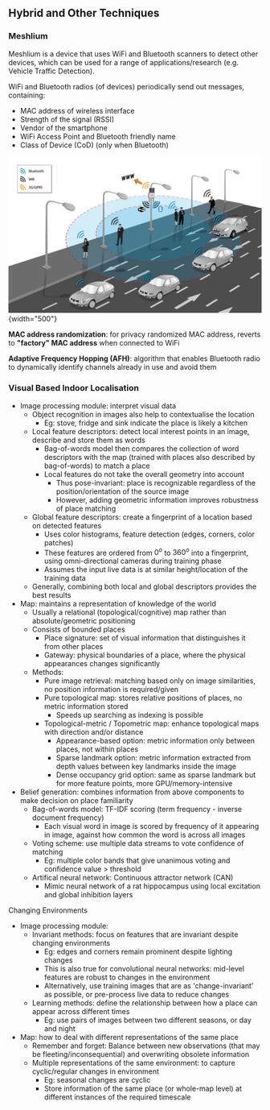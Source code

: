 ## Hybrid and Other Techniques

### Meshlium

Meshlium is a device that uses WiFi and Bluetooth scanners to detect other devices, which can be used for a range of applications/research (e.g. Vehicle Traffic Detection).

WiFi and Bluetooth radios (of devices) periodically send out messages, containing:

* MAC address of wireless interface
* Strength of the signal (RSSI)
* Vendor of the smartphone
* WiFi Access Point and Bluetooth friendly name
* Class of Device (CoD) (only when Bluetooth)

![Meshlium Summary](../../../images/meshlium/meshlium_principle.png){width="500"}

**MAC address randomization**: for privacy randomized MAC address, reverts to **"factory" MAC address** when connected to WiFi

**Adaptive Frequency Hopping (AFH)**: algorithm that enables Bluetooth radio to dynamically identify channels already in use and avoid them

### Visual Based Indoor Localisation

* Image processing module: interpret visual data
  * Object recognition in images also help to contextualise the location
    * Eg: stove, fridge and sink indicate the place is likely a kitchen
  * Local feature descriptors: detect local interest points in an image, describe and store them as words
    * Bag-of-words model then compares the collection of word descriptors with the map (trained with places also described by bag-of-words) to match a place
    * Local features do not take the overall geometry into account
      * Thus pose-invariant: place is recognizable regardless of the position/orientation of the source image
      * However, adding geometric information improves robustness of place matching
  * Global feature descriptors: create a fingerprint of a location based on detected features
    * Uses color histograms, feature detection (edges, corners, color patches)
    * These features are ordered from $0^o$ to $360^o$ into a fingerprint, using omni-directional cameras during training phase
    * Assumes the input live data is at similar height/location of the training data
  * Generally, combining both local and global descriptors provides the best results
* Map: maintains a representation of knowledge of the world
  * Usually a relational (topological/cognitive) map rather than absolute/geometric positioning
  * Consists of bounded places
    * Place signature: set of visual information that distinguishes it from other places
    * Gateway: physical boundaries of a place, where the physical appearances changes significantly
  * Methods:
    * Pure image retrieval: matching based only on image similarities, no position information is required/given
    * Pure topological map: stores relative positions of places, no metric information stored
      * Speeds up searching as indexing is possible
    * Topological-metric / Topometric map: enhance topological maps with direction and/or distance
      * Appearance-based option: metric information only between places, not within places
      * Sparse landmark option: metric information extracted from depth values between key landmarks inside the image
      * Dense occupancy grid option: same as sparse landmark but for more feature points, more GPU/memory-intensive  
* Belief generation: combines information from above components to make decision on place familiarity
  * Bag-of-words model: TF-IDF scoring (term frequency - inverse document frequency)
    * Each visual word in image is scored by frequency of it appearing in image, against how common the word is across all images
  * Voting scheme: use multiple data streams to vote confidence of matching
    * Eg: multiple color bands that give unanimous voting and confidence value > threshold
  * Artifical neural network: Continuous attractor network (CAN)
    * Mimic neural network of a rat hippocampus using local excitation and global inhibition layers

 Changing Environments

* Image processing module:
  * Invariant methods: focus on features that are invariant despite changing environments
    * Eg: edges and corners remain prominent despite lighting changes
    * This is also true for convolutional neural networks: mid-level features are robust to changes in the environment
    * Alternatively, use training images that are as 'change-invariant' as possible, or pre-process live data to reduce changes
  * Learning methods: define the relationship between how a place can appear across different times
    * Eg: use pairs of images between two different seasons, or day and night
* Map: how to deal with different representations of the same place
  * Remember and forget: Balance between new observations (that may be fleeting/inconsequential) and overwriting obsolete information
  * Multiple representations of the same environment: to capture cyclic/regular changes in environment
    * Eg: seasonal changes are cyclic
    * Store information of the same place (or whole-map level) at different instances of the required timescale
